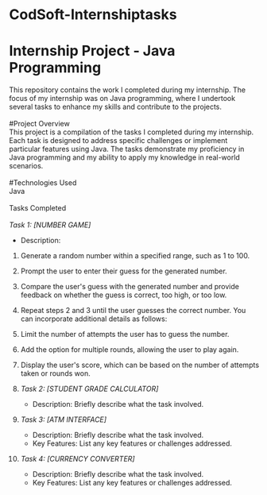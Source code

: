 # CodSoft-Internshiptasks
# Internship Project - Java Programming<br> 
This repository contains the work I completed during my internship. The focus of my internship was on Java programming, where I undertook several tasks to enhance my skills and contribute to the projects.
<br><br>
#Project Overview<br>
This project is a compilation of the tasks I completed during my internship. Each task is designed to address specific challenges or implement particular features using Java. The tasks demonstrate my proficiency in Java programming and my ability to apply my knowledge in real-world scenarios.
<br><br>
#Technologies Used<br>
Java
<br><br>
 Tasks Completed
 <br><br>
*Task 1: [NUMBER GAME]*
   - Description:<br>
1. Generate a random number within a specified range, such as 1 to 100.
2. Prompt the user to enter their guess for the generated number.
3. Compare the user's guess with the generated number and provide feedback on whether the guess
is correct, too high, or too low.
4. Repeat steps 2 and 3 until the user guesses the correct number.
You can incorporate additional details as follows:
5. Limit the number of attempts the user has to guess the number.
6. Add the option for multiple rounds, allowing the user to play again.
7. Display the user's score, which can be based on the number of attempts taken or rounds won.
  
   
2. *Task 2: [STUDENT GRADE CALCULATOR]*
   - Description: Briefly describe what the task involved.
   

3. *Task 3: [ATM INTERFACE]*
   - Description: Briefly describe what the task involved.
   - Key Features: List any key features or challenges addressed.

4. *Task 4: [CURRENCY CONVERTER]*
   - Description: Briefly describe what the task involved.
   - Key Features: List any key features or challenges addressed.

